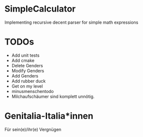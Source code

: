# SimpleCalculator
Implementing recursive decent parser for simple math expressions

# TODOs
- Add unit tests
- Add cmake
- Delete Genders
- Modify Genders
- Add Genders
- Add rubber duck
- Get on my level
- minusmenschentodo
- Milchaufschäumer sind komplett unnötig.


# Genitalia-Italia*innen
Für sein(e)/ihr(e) Vergnügen
